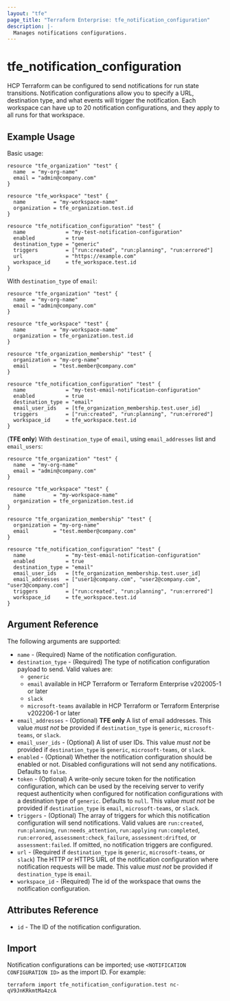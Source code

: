 ```yaml
---
layout: "tfe"
page_title: "Terraform Enterprise: tfe_notification_configuration"
description: |-
  Manages notifications configurations.
---
```


# tfe_notification_configuration

HCP Terraform can be configured to send notifications for run state transitions.
Notification configurations allow you to specify a URL, destination type, and what events will trigger the notification.
Each workspace can have up to 20 notification configurations, and they apply to all runs for that workspace.


## Example Usage

Basic usage:

```hcl
resource "tfe_organization" "test" {
  name  = "my-org-name"
  email = "admin@company.com"
}

resource "tfe_workspace" "test" {
  name         = "my-workspace-name"
  organization = tfe_organization.test.id
}

resource "tfe_notification_configuration" "test" {
  name             = "my-test-notification-configuration"
  enabled          = true
  destination_type = "generic"
  triggers         = ["run:created", "run:planning", "run:errored"]
  url              = "https://example.com"
  workspace_id     = tfe_workspace.test.id
}
```

With `destination_type` of `email`:

```hcl
resource "tfe_organization" "test" {
  name  = "my-org-name"
  email = "admin@company.com"
}

resource "tfe_workspace" "test" {
  name         = "my-workspace-name"
  organization = tfe_organization.test.id
}

resource "tfe_organization_membership" "test" {
  organization = "my-org-name"
  email        = "test.member@company.com"
}

resource "tfe_notification_configuration" "test" {
  name             = "my-test-email-notification-configuration"
  enabled          = true
  destination_type = "email"
  email_user_ids   = [tfe_organization_membership.test.user_id]
  triggers         = ["run:created", "run:planning", "run:errored"]
  workspace_id     = tfe_workspace.test.id
}
```

(**TFE only**) With `destination_type` of `email`, using `email_addresses` list and `email_users`:

```hcl
resource "tfe_organization" "test" {
  name  = "my-org-name"
  email = "admin@company.com"
}

resource "tfe_workspace" "test" {
  name         = "my-workspace-name"
  organization = tfe_organization.test.id
}

resource "tfe_organization_membership" "test" {
  organization = "my-org-name"
  email        = "test.member@company.com"
}

resource "tfe_notification_configuration" "test" {
  name             = "my-test-email-notification-configuration"
  enabled          = true
  destination_type = "email"
  email_user_ids   = [tfe_organization_membership.test.user_id]
  email_addresses  = ["user1@company.com", "user2@company.com", "user3@company.com"]
  triggers         = ["run:created", "run:planning", "run:errored"]
  workspace_id     = tfe_workspace.test.id
}
```

## Argument Reference

The following arguments are supported:

* `name` - (Required) Name of the notification configuration.
* `destination_type` - (Required) The type of notification configuration payload to send.
  Valid values are:
  * `generic`
  * `email` available in HCP Terraform or Terraform Enterprise v202005-1 or later
  * `slack`
  * `microsoft-teams` available in HCP Terraform or Terraform Enterprise v202206-1 or later
* `email_addresses` - (Optional) **TFE only** A list of email addresses. This value
  _must not_ be provided if `destination_type` is `generic`, `microsoft-teams`, or `slack`.
* `email_user_ids` - (Optional) A list of user IDs. This value _must not_ be provided
  if `destination_type` is `generic`, `microsoft-teams`, or `slack`.
* `enabled` - (Optional) Whether the notification configuration should be enabled or not.
  Disabled configurations will not send any notifications. Defaults to `false`.
* `token` - (Optional) A write-only secure token for the notification configuration, which can
  be used by the receiving server to verify request authenticity when configured for notification
  configurations with a destination type of `generic`. Defaults to `null`.
  This value _must not_ be provided if `destination_type` is `email`, `microsoft-teams`, or `slack`.
* `triggers` - (Optional) The array of triggers for which this notification configuration will
  send notifications. Valid values are `run:created`, `run:planning`, `run:needs_attention`, `run:applying`
  `run:completed`, `run:errored`, `assessment:check_failure`, `assessment:drifted`, or `assessment:failed`.
  If omitted, no notification triggers are configured.
* `url` - (Required if `destination_type` is `generic`, `microsoft-teams`, or `slack`) The HTTP or HTTPS URL of the notification
  configuration where notification requests will be made. This value _must not_ be provided if `destination_type`
  is `email`.
* `workspace_id` - (Required) The id of the workspace that owns the notification configuration.

## Attributes Reference

* `id` - The ID of the notification configuration.

## Import

Notification configurations can be imported; use `<NOTIFICATION CONFIGURATION ID>` as the import ID. For example:

```shell
terraform import tfe_notification_configuration.test nc-qV9JnKRkmtMa4zcA
```
